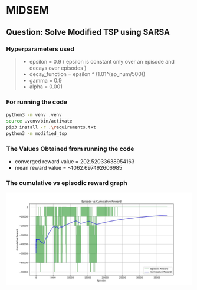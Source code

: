 # MIDSEM
## Question: Solve Modified TSP using SARSA

### Hyperparameters used
> - epsilon = 0.9 ( epsilon is constant only over an episode and decays over episodes )
> - decay_function = epsilon ^ (1.01^(ep_num/500))
> - gamma = 0.9
> - alpha = 0.001

### For running the code
```bash
python3 -m venv .venv
source .venv/bin/activate
pip3 install -r .\requirements.txt
python3 -m modified_tsp
```
### The Values Obtained from running the code

- converged reward value = 202.52033638954163
- mean reward value = -4062.697492606985

### The cumulative vs episodic reward graph
![image](output.jpg)

